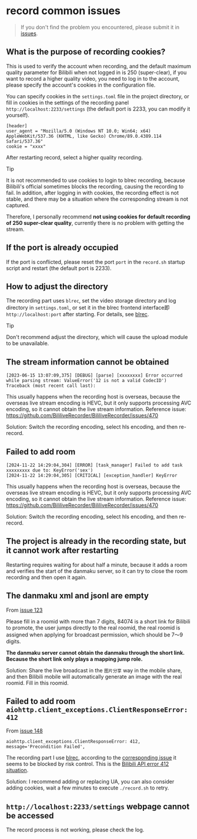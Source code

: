 # record common issues

> If you don't find the problem you encountered, please submit it in [issues](https://github.com/timerring/bilive/issues/new/choose).

## What is the purpose of recording cookies?

This is used to verify the account when recording, and the default maximum quality parameter for Bilibili when not logged in is 250 (super-clear), if you want to record a higher quality video, you need to log in to the account, please specify the account's cookies in the configuration file. 

You can specify cookies in the `settings.toml` file in the project directory, or fill in cookies in the settings of the recording panel `http://localhost:2233/settings` (the default port is 2233, you can modify it yourself).
```
[header]
user_agent = "Mozilla/5.0 (Windows NT 10.0; Win64; x64) AppleWebKit/537.36 (KHTML, like Gecko) Chrome/89.0.4389.114 Safari/537.36"
cookie = "xxxx"
```

After restarting record, select a higher quality recording.

> [!TIP]
> It is not recommended to use cookies to login to blrec recording, because Bilibili's official sometimes blocks the recording, causing the recording to fail. In addition, after logging in with cookies, the recording effect is not stable, and there may be a situation where the corresponding stream is not captured.
> 
> Therefore, I personally recommend **not using cookies for default recording of 250 super-clear quality**, currently there is no problem with getting the stream.

## If the port is already occupied
If the port is conflicted, please reset the port `port` in the `record.sh` startup script and restart (the default port is 2233).

## How to adjust the directory
The recording part uses `blrec`, set the video storage directory and log directory in `settings.toml`, or set it in the blrec frontend interface即`http://localhost:port` after starting. For details, see [blrec](https://github.com/acgnhiki/blrec).

> [!TIP]
> Don't recommend adjust the directory, which will cause the upload module to be unavailable.

## The stream information cannot be obtained

```
[2023-06-15 13:07:09,375] [DEBUG] [parse] [xxxxxxxx] Error occurred while parsing stream: ValueError('12 is not a valid CodecID')
Traceback (most recent call last):
```

This usually happens when the recording host is overseas, because the overseas live stream encoding is HEVC, but it only supports processing AVC encoding, so it cannot obtain the live stream information.
Reference issue: https://github.com/BililiveRecorder/BililiveRecorder/issues/470

Solution: Switch the recording encoding, select hls encoding, and then re-record.

## Failed to add room

```
[2024-11-22 14:29:04,304] [ERROR] [task_manager] Failed to add task xxxxxxxxx due to: KeyError('sex')
[2024-11-22 14:29:04,305] [CRITICAL] [exception_handler] KeyError
```

This usually happens when the recording host is overseas, because the overseas live stream encoding is HEVC, but it only supports processing AVC encoding, so it cannot obtain the live stream information.
Reference issue: https://github.com/BililiveRecorder/BililiveRecorder/issues/470

Solution: Switch the recording encoding, select hls encoding, and then re-record.

## The project is already in the recording state, but it cannot work after restarting

Restarting requires waiting for about half a minute, because it adds a room and verifies the start of the danmaku server, so it can try to close the room recording and then open it again.

## The danmaku xml and jsonl are empty

From [issue 123](https://github.com/timerring/bilive/issues/123)

Please fill in a roomid with more than 7 digits, 84074 is a short link for Bilibili to promote, the user jumps directly to the real roomid, the real roomid is assigned when applying for broadcast permission, which should be 7～9 digits.

**The danmaku server cannot obtain the danmaku through the short link. Because the short link only plays a mapping jump role.**

Solution: Share the live broadcast in the `图片分享` way in the mobile share, and then Bilibili mobile will automatically generate an image with the real roomid. Fill in this roomid.

## Failed to add room `aiohttp.client_exceptions.ClientResponseError: 412 `

From [issue 148](https://github.com/timerring/bilive/issues/148)

```
aiohttp.client_exceptions.ClientResponseError: 412, message='Precondition Failed',
```

The recording part I use [blrec](https://github.com/acgnhiki/blrec), according to the [corresponding issue](https://github.com/acgnhiki/blrec/pull/264) it seems to be blocked by risk control. This is the [Bilibili API error 412 situation](https://github.com/SocialSisterYi/bilibili-API-collect/issues/872).

Solution: I recommend adding or replacing UA, you can also consider adding cookies, wait a few minutes to execute `./record.sh` to retry.

## `http://localhost:2233/settings` webpage cannot be accessed

The record process is not working, please check the log.